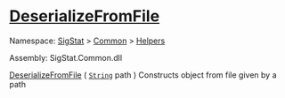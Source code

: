 # [DeserializeFromFile](./SerializationHelper-100664029.md)

Namespace: [SigStat]() > [Common](./../../README.md) > [Helpers](./../README.md)

Assembly: SigStat.Common.dll

[DeserializeFromFile](./SerializationHelper-100664029.md) ( [`String`](https://docs.microsoft.com/en-us/dotnet/api/System.String) path )	Constructs object from file given by a path
